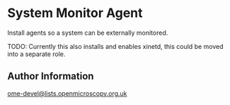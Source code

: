 System Monitor Agent
====================

Install agents so a system can be externally monitored.

TODO: Currently this also installs and enables xinetd, this could be moved into a separate role.

Author Information
------------------

ome-devel@lists.openmicroscopy.org.uk
